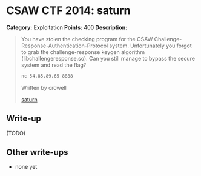 # CSAW CTF 2014: saturn

**Category:** Exploitation
**Points:** 400
**Description:**

> You have stolen the checking program for the CSAW Challenge-Response-Authentication-Protocol system. Unfortunately you forgot to grab the challenge-response keygen algorithm (libchallengeresponse.so). Can you still manage to bypass the secure system and read the flag?
>
> ```bash
> nc 54.85.89.65 8888
> ```
>
> Written by crowell
>
> [saturn](saturn)

## Write-up

(TODO)

## Other write-ups

* none yet
